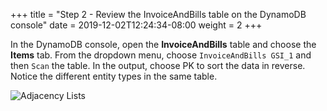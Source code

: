+++
title = "Step 2 - Review the InvoiceAndBills table on the DynamoDB console"
date = 2019-12-02T12:24:34-08:00
weight = 2
+++

In the DynamoDB console, open the **InvoiceAndBills** table and choose the **Items** tab. From the dropdown menu, choose `InvoiceAndBills GSI_1` and then `Scan` the table.
In the output, choose PK to sort the data in reverse. Notice the different entity types in the same table.

![Adjacency Lists](/images/adjacencylist1.jpg)
